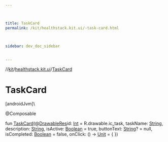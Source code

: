 ```yaml
---



title: TaskCard
permalink: /kit/healthstack.kit.ui/-task-card.html



sidebar: dev_doc_sidebar


---
```




//[kit](/kit.html)/[healthstack.kit.ui](index.html)/[TaskCard](-task-card.html)



# TaskCard



[androidJvm]\




@Composable



fun [TaskCard](-task-card.html)(@[DrawableRes](https://developer.android.com/reference/kotlin/androidx/annotation/DrawableRes.html)id: [Int](https://kotlinlang.org/api/latest/jvm/stdlib/kotlin/-int/index.html) = R.drawable.ic_task, taskName: [String](https://kotlinlang.org/api/latest/jvm/stdlib/kotlin/-string/index.html), description: [String](https://kotlinlang.org/api/latest/jvm/stdlib/kotlin/-string/index.html), isActive: [Boolean](https://kotlinlang.org/api/latest/jvm/stdlib/kotlin/-boolean/index.html) = true, buttonText: [String](https://kotlinlang.org/api/latest/jvm/stdlib/kotlin/-string/index.html)? = null, isCompleted: [Boolean](https://kotlinlang.org/api/latest/jvm/stdlib/kotlin/-boolean/index.html) = false, onClick: () -&gt; [Unit](https://kotlinlang.org/api/latest/jvm/stdlib/kotlin/-unit/index.html) = { })






